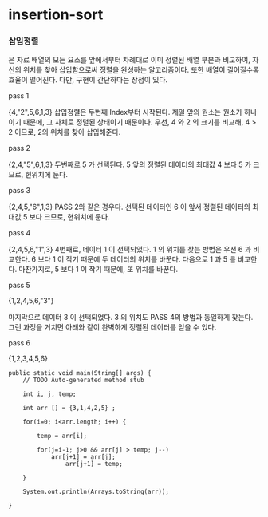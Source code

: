 # insertion-sort

### 삽입정렬
은 자료 배열의 모든 요소를 앞에서부터 차례대로 이미 정렬된 배열 부분과 비교하여, 자신의 위치를 찾아 삽입함으로써 정렬을 완성하는 알고리즘이다. 또한 배열이 길어질수록 효율이 떨어진다. 다만, 구현이 간단하다는 장점이 있다.

pass 1

{4,"2",5,6,1,3}
삽입정렬은 두번째 Index부터 시작된다. 제일 앞의 원소는 원소가 하나이기 때문에, 그 자체로 정렬된 상태이기 때문이다.
우선, 4 와 2 의 크기를 비교해, 4 > 2 이므로, 2의 위치를 찾아 삽입해준다.

pass 2

{2,4,"5",6,1,3}
두번째로 5 가 선택된다. 5 앞의 정렬된 데이터의 최대값 4 보다 5 가 크므로, 현위치에 둔다.

pass 3

{2,4,5,"6",1,3}
PASS 2와 같은 경우다. 선택된 데이터인 6 이 앞서 정렬된 데이터의 최대값 5 보다 크므로, 현위치에 둔다.

pass 4

{2,4,5,6,"1",3}
4번째로, 데이터 1 이 선택되었다.
1 의 위치를 찾는 방법은 우선 6 과 비교한다. 6 보다 1 이 작기 때문에 두 데이터의 위치를 바꾼다. 다음으로 1 과 5 를 비교한다. 마찬가지로, 5 보다 1 이 작기 때문에, 또 위치를 바꾼다.

pass 5

{1,2,4,5,6,"3"}

마지막으로 데이터 3 이 선택되었다.
3 의 위치도 PASS 4의 방법과 동일하게 찾는다. 그런 과정을 거치면 아래와 같이 완벽하게 정렬된 데이터를 얻을 수 있다.

pass 6

{1,2,3,4,5,6}


	public static void main(String[] args) {
		// TODO Auto-generated method stub
		
		int i, j, temp;
		
		int arr [] = {3,1,4,2,5} ;
		
		for(i=0; i<arr.length; i++) {
		
			temp = arr[i];
			
			for(j=i-1; j>0 && arr[j] > temp; j--)
				arr[j+1] = arr[j];
					arr[j+1] = temp;
						
		}
		
		System.out.println(Arrays.toString(arr));
		
	}
